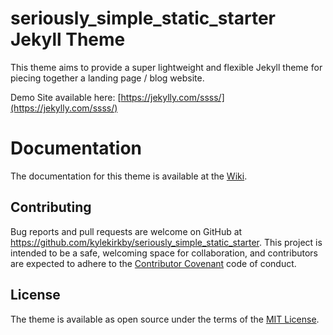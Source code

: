 # seriously_simple_static_starter Jekyll Theme

This theme aims to provide a super lightweight and flexible Jekyll theme for piecing together a landing page / blog website.

Demo Site available here: [https://jekylly.com/ssss/](https://jekylly.com/ssss/)

# Documentation

The documentation for this theme is available at the [Wiki](/wiki).

## Contributing

Bug reports and pull requests are welcome on GitHub at https://github.com/kylekirkby/seriously_simple_static_starter. This project is intended to be a safe, welcoming space for collaboration, and contributors are expected to adhere to the [Contributor Covenant](http://contributor-covenant.org) code of conduct.

## License

The theme is available as open source under the terms of the [MIT License](https://opensource.org/licenses/MIT).
